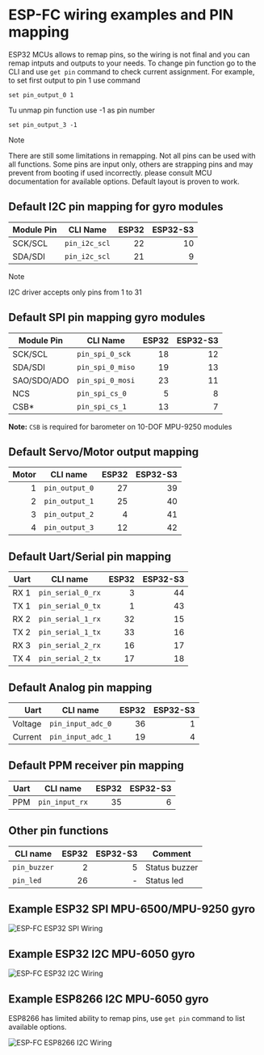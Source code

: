 # ESP-FC wiring examples and PIN mapping

ESP32 MCUs allows to remap pins, so the wiring is not final and you can remap intputs and outputs to your needs. To change pin function go to the CLI and use `get pin` command to check current assignment. For example, to set first output to pin 1 use command 

`set pin_output_0 1`

Tu unmap pin function use -1 as pin number

`set pin_output_3 -1`

> [!NOTE]
> There are still some limitations in remapping. Not all pins can be used with all functions. Some pins are input only, others are strapping pins and may prevent from booting if used incorrectly. please consult MCU documentation for available options. Default layout is proven to work.

## Default I2C pin mapping for gyro modules

| Module Pin | CLI Name         | ESP32 | ESP32-S3 |
|------------|------------------|------:|---------:|
| SCK/SCL    | `pin_i2c_scl`    | 22    | 10       |
| SDA/SDI    | `pin_i2c_scl`    | 21    | 9        |

> [!NOTE]
> I2C driver accepts only pins from 1 to 31

## Default SPI pin mapping gyro modules

| Module Pin  | CLI Name         | ESP32 | ESP32-S3 |
|-------------|------------------|------:|---------:|
| SCK/SCL     | `pin_spi_0_sck`  | 18    | 12       |
| SDA/SDI     | `pin_spi_0_miso` | 19    | 13       |
| SAO/SDO/ADO | `pin_spi_0_mosi` | 23    | 11       |
| NCS         | `pin_spi_cs_0`   |  5    |  8       |
| CSB*        | `pin_spi_cs_1`   | 13    |  7       |

**Note:** `CSB` is required for barometer on 10-DOF MPU-9250 modules

## Default Servo/Motor output mapping

| Motor  | CLI name       | ESP32 | ESP32-S3 |
|-------:|----------------|------:|---------:|
| 1      | `pin_output_0` | 27    | 39       |
| 2      | `pin_output_1` | 25    | 40       |
| 3      | `pin_output_2` | 4     | 41       |
| 4      | `pin_output_3` | 12    | 42       |

## Default Uart/Serial pin mapping

| Uart | CLI name          | ESP32 | ESP32-S3 |
|-----:|-------------------|------:|---------:|
| RX 1 | `pin_serial_0_rx` |  3    | 44       |
| TX 1 | `pin_serial_0_tx` |  1    | 43       |
| RX 2 | `pin_serial_1_rx` | 32    | 15       |
| TX 2 | `pin_serial_1_tx` | 33    | 16       |
| RX 3 | `pin_serial_2_rx` | 16    | 17       |
| TX 4 | `pin_serial_2_tx` | 17    | 18       |

## Default Analog pin mapping

| Uart    | CLI name          | ESP32 | ESP32-S3 |
|--------:|-------------------|------:|---------:|
| Voltage | `pin_input_adc_0` |  36   | 1        |
| Current | `pin_input_adc_1` |  19   | 4        |

## Default PPM receiver pin mapping

| Uart    | CLI name       | ESP32 | ESP32-S3 |
|--------:|----------------|------:|---------:|
| PPM     | `pin_input_rx` |  35   | 6        |

## Other pin functions

| CLI name            | ESP32 | ESP32-S3 | Comment       |
|---------------------|------:|---------:|---------------|
| `pin_buzzer`        |  2    | 5        | Status buzzer |
| `pin_led`           |  26   | -        | Status led    |

## Example ESP32 SPI MPU-6500/MPU-9250 gyro

![ESP-FC ESP32 SPI Wiring](./images/esp-fc-esp32_spi_wiring.png)

## Example ESP32 I2C MPU-6050 gyro

![ESP-FC ESP32 I2C Wiring](./images/esp-fc-esp32_i2c_wiring.png)

## Example ESP8266 I2C MPU-6050 gyro

ESP8266 has limited ability to remap pins, use `get pin` command to list available options.

![ESP-FC ESP8266 I2C Wiring](./images/espfc_wemos_d1_mini_wiring.png)
